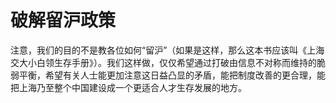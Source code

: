 # 破解留沪政策

注意，我们的目的不是教各位如何“留沪”（如果是这样，那么这本书应该叫《上海交大小白领生存手册》）。我们这样做，仅仅希望通过打破由信息不对称而维持的脆弱平衡，希望有关人士能更加注意这日益凸显的矛盾，能把制度改善的更合理，能把上海乃至整个中国建设成一个更适合人才生存发展的地方。

